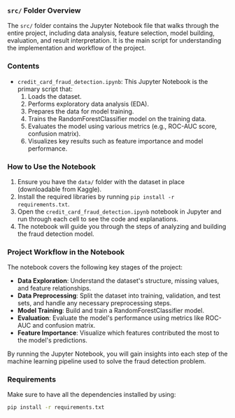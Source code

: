 ### `src/` Folder Overview

The `src/` folder contains the Jupyter Notebook file that walks through the entire project, including data analysis, feature selection, model building, evaluation, and result interpretation. It is the main script for understanding the implementation and workflow of the project.

### Contents

- `credit_card_fraud_detection.ipynb`: This Jupyter Notebook is the primary script that:
  1. Loads the dataset.
  2. Performs exploratory data analysis (EDA).
  3. Prepares the data for model training.
  4. Trains the RandomForestClassifier model on the training data.
  5. Evaluates the model using various metrics (e.g., ROC-AUC score, confusion matrix).
  6. Visualizes key results such as feature importance and model performance.

### How to Use the Notebook

1. Ensure you have the `data/` folder with the dataset in place (downloadable from Kaggle).
2. Install the required libraries by running `pip install -r requirements.txt`.
3. Open the `credit_card_fraud_detection.ipynb` notebook in Jupyter and run through each cell to see the code and explanations.
4. The notebook will guide you through the steps of analyzing and building the fraud detection model.

### Project Workflow in the Notebook

The notebook covers the following key stages of the project:

- **Data Exploration**: Understand the dataset's structure, missing values, and feature relationships.
- **Data Preprocessing**: Split the dataset into training, validation, and test sets, and handle any necessary preprocessing steps.
- **Model Training**: Build and train a RandomForestClassifier model.
- **Evaluation**: Evaluate the model's performance using metrics like ROC-AUC and confusion matrix.
- **Feature Importance**: Visualize which features contributed the most to the model's predictions.

By running the Jupyter Notebook, you will gain insights into each step of the machine learning pipeline used to solve the fraud detection problem.

### Requirements

Make sure to have all the dependencies installed by using:

```bash
pip install -r requirements.txt

